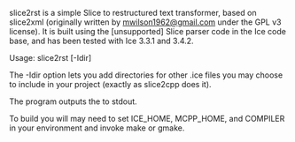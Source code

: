 slice2rst is a simple Slice to restructured text transformer, based on
slice2xml (originally written by mwilson1962@gmail.com under the GPL v3
license).
It is built using the [unsupported] Slice parser code in the Ice code base, and
has been tested with Ice 3.3.1 and 3.4.2.

Usage: slice2rst [-Idir] <slice file>

The -Idir option lets you add directories for other .ice files you may
choose to include in your project (exactly as slice2cpp does it).

The program outputs the to stdout.

To build you will may need to set ICE_HOME, MCPP_HOME, and COMPILER in your
environment and invoke make or gmake.

